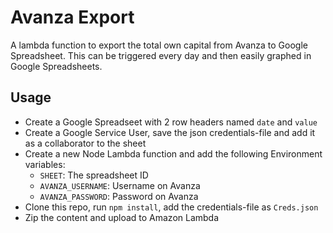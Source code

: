 # Avanza Export

A lambda function to export the total own capital from Avanza to Google Spreadsheet. This can be triggered every day and then easily graphed in Google Spreadsheets.

## Usage

* Create a Google Spreadseet with 2 row headers named `date` and `value`
* Create a Google Service User, save the json credentials-file and add it as a collaborator to the sheet
* Create a new Node Lambda function and add the following Environment variables:
  * `SHEET`: The spreadsheet ID
  * `AVANZA_USERNAME`: Username on Avanza
  * `AVANZA_PASSWORD`: Password on Avanza
* Clone this repo, run `npm install`, add the credentials-file as `Creds.json`
* Zip the content and upload to Amazon Lambda
